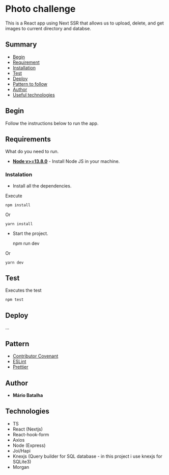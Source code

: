 <h1>Photo challenge</h1>
 
 This is a React app using Next SSR that allows us to upload, delete, and get images to current directory and databse.

## Summary

  - [Begin](#Begin)
  - [Requirement](#Requeriment)
  - [Installation](#Installation)
  - [Test](#Test)
  - [Deploy](#Deploy)
  - [Pattern to follow](#Padrão-to-follow)
  - [Author](#Author)
  - [Useful technologies](#Useful-technologies)

## Begin

Follow the instructions below to run the app.

## Requirements

What do  you need to run.

* **[Node v>=13.8.0](https://nodejs.org/en/)** - Install Node JS in your machine.

### Instalation

- Install all the dependencies.


Execute

    npm install

Or

    yarn install

- Start the project.
 
    npm run dev

Or

    yarn dev


## Test

Executes the test

    npm test


## Deploy

...

## Pattern 

  - [Contributor Covenant](https://www.contributor-covenant.org/) 
  - [ESLint](https://www.contributor-covenant.org/)
  - [Prettier](https://www.contributor-covenant.org/)  
 
## Author

  - **Mário Batalha**  
   

## Technologies

  - TS
  - React (Nextjs)
  - React-hook-form
  - Axios
  - Node (Express)
  - Joi/Hapi 
  - Knexjs (Query builder for SQL database - in this project i use knexjs for SQLite3)
  - Morgan
